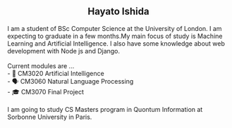 <h2><center>Hayato Ishida</center></h2>
I am a student of BSc Computer Science at the University of London. I am expecting to graduate in a few months.My main focus of study is Machine Learning and Artificial Intelligence. I also have some knowledge about web development with Node js and Django.
<br />
<br />
Current modules are ... <br />
- 🧠 CM3020 Artificial Intelligence <br />
- 🗣 CM3060 Natural Language Processing <br />
- 🎓 CM3070 Final Project <br />
<br />
I am going to study CS Masters program in Quontum Information at Sorbonne University in Paris.
